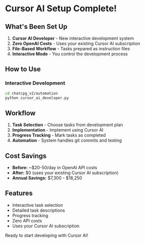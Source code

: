 # Cursor AI Setup Complete!

 ## What's Been Set Up

1. **Cursor AI Developer** - New interactive development system
2. **Zero OpenAI Costs** - Uses your existing Cursor AI subscription
3. **File-Based Workflow** - Tasks prepared as instruction files
4. **Interactive Mode** - You control the development process

 ## How to Use

### Interactive Development
```bash
cd chatcpg_v2/automation
python cursor_ai_developer.py
```

 ## Workflow

1. **Task Selection** - Choose tasks from development plan
2. **Implementation** - Implement using Cursor AI
3. **Progress Tracking** - Mark tasks as completed
4. **Automation** - System handles git commits and testing

 ## Cost Savings

- **Before:** ~$20-50/day in OpenAI API costs
- **After:** $0 (uses your existing Cursor AI subscription)
- **Annual Savings:** $7,300 - $18,250

 ## Features

 - Interactive task selection
 - Detailed task descriptions
 - Progress tracking
 - Zero API costs
 - Uses your Cursor AI subscription

Ready to start developing with Cursor AI!
